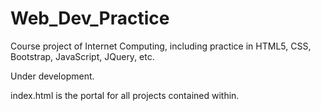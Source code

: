 # Web_Dev_Practice
Course project of Internet Computing, including practice in HTML5, CSS, Bootstrap, JavaScript, JQuery, etc.

Under development.

index.html is the portal for all projects contained within.
